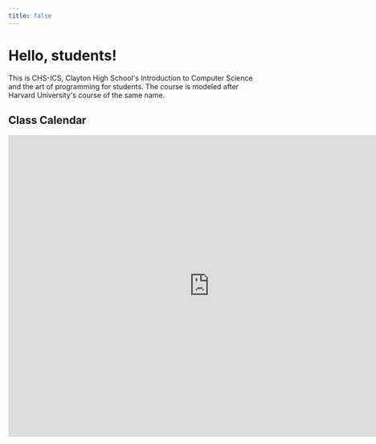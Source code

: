 ```yaml
---
title: false
---
```


# Hello, students!

This is CHS-ICS, Clayton High School's Introduction to Computer Science and the art of programming for students. The course is modeled after Harvard University's course of the same name.

## Class Calendar

<iframe src="https://calendar.google.com/calendar/embed?src=claytonps.org_classroomc9e51a38%40group.calendar.google.com&ctz=America%2FNew_York" style="border: 0" width="800" height="600" frameborder="0" scrolling="no"></iframe>
